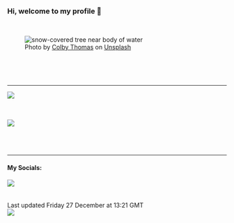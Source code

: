 <h3>Hi, welcome to my profile 👋</h3>

<br />
<figure>
  <img
    src="https://images.unsplash.com/photo-1455156218388-5e61b526818b?crop=entropy&cs=tinysrgb&fit=max&fm=jpg&ixid=M3wyNzQ3MDB8MHwxfHJhbmRvbXx8fHx8fHx8fDE3MzUzMDI1OTN8&ixlib=rb-4.0.3&q=80&w=1080&auto=format"
    alt="snow-covered tree near body of water" 
  />
  <figcaption>Photo by <a
    href="https://unsplash.com/@jrnxf?utm_source=Profile%20readme&utm_medium=referral">Colby Thomas</a> on <a
    href="https://unsplash.com/?utm_source=Profile%20readme&utm_medium=referral">Unsplash</a></figcaption>
</figure>




  <br /><br /><br />

<hr />
<img
  src="https://github-readme-stats.vercel.app/api?username=shanelucy&show_icons=true&theme=calm"
/>
<br /><br /><br />

<img 
  src="https://github-readme-stats.vercel.app/api/top-langs/?username=shanelucy&theme=calm"
/>
<br /><br /><br /><br />
<hr />
<h4>My Socials:</h4>
<a href="https://uk.linkedin.com/in/shane-lucy-4735b616a">
  <img
    src="https://img.shields.io/badge/linkedin%20-%230077B5.svg?&style=for-the-badge&logo=linkedin&logoColor=white"
  />
</a>
<br /><br /><br />
Last updated Friday 27 December at 13:21 GMT
<br />
<img
  src="https://github.com/ShaneLucy/ShaneLucy/workflows/README%20build/badge.svg"
/>
